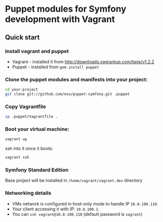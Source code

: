Puppet modules for Symfony development with Vagrant
===================================================

Quick start
-----------

### Install vagrant and puppet

- Vagrant - installed it from http://downloads.vagrantup.com/tags/v1.2.2
- Puppet - installed from `gem install puppet`

### Clone the puppet modules and manifests into your project:

```bash
cd your-project
git clone git://github.com/exu/puppet-symfony.git .puppet
```

### Copy Vagrantfile

```bash
cp .puppet/Vagrantfile .
```

### Boot your virtual machine:

```bash
vagrant up
```

ssh into it once it boots:

```bash
vagrant ssh
```

### Symfony Standard Edition

Base project will be installed in `/home/vagrant/vagrant.dev` directory


### Networking details

- VMs network is configured in host-only mode to handle IP `10.0.100.110`.
- Your client accessing it with IP: `10.0.100.1`.
- You can `ssh vagrant@10.0.100.110` (default password is `vagrant`)
